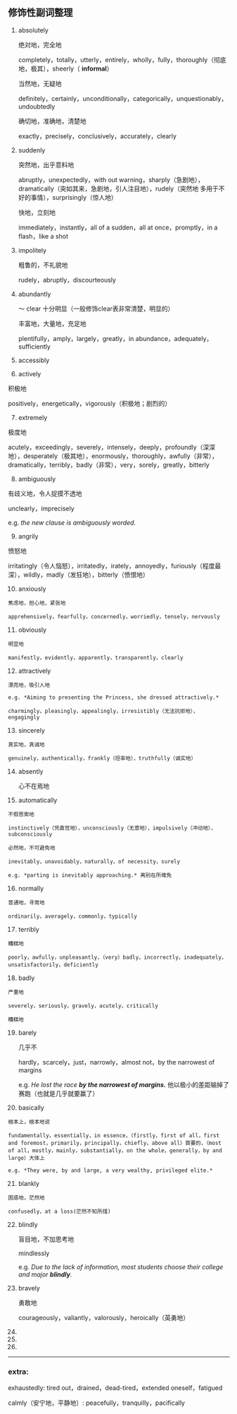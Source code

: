 ##  修饰性副词整理

1. absolutely

   绝对地，完全地

   completely，totally，utterly，entirely，wholly，fully，thoroughly（彻底地，极其），sheerly（ **informal**）

   当然地，无疑地

   definitely，certainly，unconditionally，categorically，unquestionably，undoubtedly

   确切地，准确地，清楚地

   exactly，precisely，conclusively，accurately，clearly

2. suddenly

   突然地，出乎意料地

   abruptly，unexpectedly，with out warning，sharply（急剧地），dramatically（突如其来，急剧地，引人注目地），rudely（突然地 多用于不好的事情），surprisingly（惊人地）

   快地，立刻地

   immediately，instantly，all of a sudden，all at once，promptly，in a flash，like a shot

3. impolitely

   粗鲁的，不礼貌地

   rudely，abruptly，discourteously

4. abundantly

   ～ clear 十分明显（一般修饰clear表非常清楚，明显的）

   丰富地，大量地，充足地

   plentifully，amply，largely，greatly，in abundance，adequately，sufficiently

5.  accessibly

6.  actively

   积极地

   positively，energetically，vigorously（积极地；剧烈的）

7.  extremely

   极度地

   acutely，exceedingly，severely，intensely，deeply，profoundly（深深地），desperately（极其地），enormously，thoroughly，awfully（非常），dramatically，terribly，badly（非常），very，sorely，greatly，bitterly

8.  ambiguously

   有歧义地，令人捉摸不透地

   unclearly，imprecisely

   e.g. *the new clause is ambiguously worded.*

9.  angrily

   愤怒地

   irritatingly（令人恼怒），irritatedly，irately，annoyedly，furiously（程度最深），wildly，madly（发狂地），bitterly（愤恨地）

10.  anxiously

    焦虑地，担心地，紧张地

    apprehensively，fearfully，concernedly，worriedly，tensely，nervously

11.  obviously

    明显地

    manifestly，evidently，apparently，transparently，clearly

12.  attractively

    漂亮地，吸引人地

    e.g. *Aiming to presenting the Princess, she dressed attractively.*

    charmingly，pleasingly，appealingly，irresistibly（无法抗拒地），engagingly

13.  sincerely

    真实地，真诚地

    genuinely，authentically，frankly（坦率地），truthfully（诚实地）

14. absently

    心不在焉地

15.  automatically

    不假思索地

    instinctively（凭直觉地），unconsciously（无意地），impulsively（冲动地），subconsciously

    必然地，不可避免地

    inevitably，unavoidably，naturally，of necessity，surely

    e.g. *parting is inevitably approaching.* 离别在所难免

16.  normally

    普通地，寻常地

    ordinarily，averagely，commonly，typically

17.  terribly

    糟糕地

    poorly，awfully，unpleasantly，（very）badly，incorrectly，inadequately，unsatisfactorily，deficiently

18.  badly

    严重地

    severely，seriously，gravely，acutely，critically

    糟糕地

19. barely

    几乎不

    hardly，scarcely，just，narrowly，almost not，by the narrowest of margins

    e.g. *He lost the race **by the narrowest of margins.*** 他以极小的差距输掉了赛跑（也就是几乎就要赢了）

20.  basically

    根本上，根本地说

    fundamentally，essentially，in essence，（firstly，first of all，first and foremost，primarily，principally，chiefly，above all）首要的，（most of all，mostly，mainly，substantially，on the whole，generally，by and large）大体上

    e.g. *They were, by and large, a very wealthy, privileged elite.*

21.  blankly

    困惑地，茫然地

    confusedly，at a loss(茫然不知所措)

22. blindly

    盲目地，不加思考地

    mindlessly

    e.g. *Due to the lack of information, most students choose their college and major **blindly**.*

23. bravely

    勇敢地

    courageously，valiantly，valorously，heroically（英勇地）

24.  

25.  

26.

---

### extra:
exhaustedly: tired out，drained，dead-tired，extended oneself，fatigued

calmly（安宁地，平静地）: peacefully，tranquilly，pacifically
